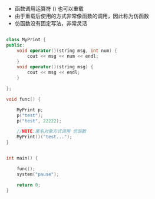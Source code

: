 + 函数调用运算符 () 也可以重载
+ 由于重载后使用的方式非常像函数的调用，因此称为仿函数
+ 仿函数没有固定写法，非常灵活

```C++

class MyPrint {
public:
	void operator()(string msg, int num) {
		cout << msg << num << endl;
	}
	void operator()(string msg) {
		cout << msg << endl;
	}

};

void func() {

	MyPrint p;
	p("test");
	p("test", 22222);

	//NOTE:匿名对象方式调用 仿函数
	MyPrint()("test...");
}


int main() {

	func();
	system("pause");

	return 0;
}

```